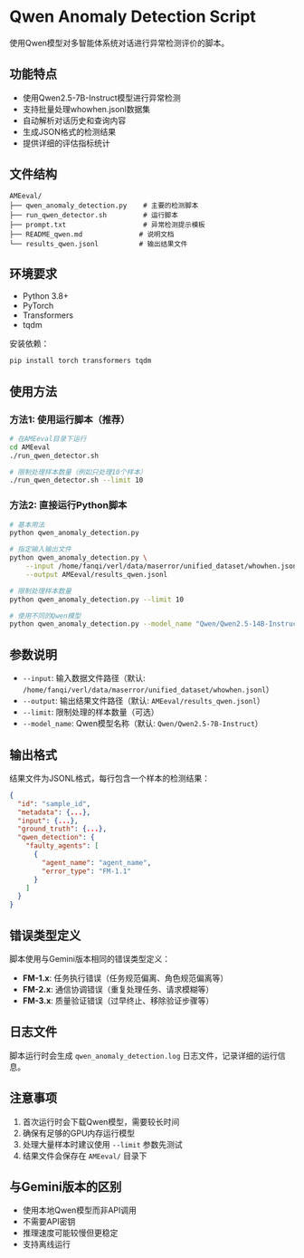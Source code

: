 # Qwen Anomaly Detection Script

使用Qwen模型对多智能体系统对话进行异常检测评价的脚本。

## 功能特点

- 使用Qwen2.5-7B-Instruct模型进行异常检测
- 支持批量处理whowhen.jsonl数据集
- 自动解析对话历史和查询内容
- 生成JSON格式的检测结果
- 提供详细的评估指标统计

## 文件结构

```
AMEeval/
├── qwen_anomaly_detection.py    # 主要的检测脚本
├── run_qwen_detector.sh         # 运行脚本
├── prompt.txt                   # 异常检测提示模板
├── README_qwen.md              # 说明文档
└── results_qwen.jsonl          # 输出结果文件
```

## 环境要求

- Python 3.8+
- PyTorch
- Transformers
- tqdm

安装依赖：
```bash
pip install torch transformers tqdm
```

## 使用方法

### 方法1: 使用运行脚本（推荐）

```bash
# 在AMEeval目录下运行
cd AMEeval
./run_qwen_detector.sh

# 限制处理样本数量（例如只处理10个样本）
./run_qwen_detector.sh --limit 10
```

### 方法2: 直接运行Python脚本

```bash
# 基本用法
python qwen_anomaly_detection.py

# 指定输入输出文件
python qwen_anomaly_detection.py \
    --input /home/fanqi/verl/data/maserror/unified_dataset/whowhen.jsonl \
    --output AMEeval/results_qwen.jsonl

# 限制处理样本数量
python qwen_anomaly_detection.py --limit 10

# 使用不同的Qwen模型
python qwen_anomaly_detection.py --model_name "Qwen/Qwen2.5-14B-Instruct"
```

## 参数说明

- `--input`: 输入数据文件路径（默认: `/home/fanqi/verl/data/maserror/unified_dataset/whowhen.jsonl`）
- `--output`: 输出结果文件路径（默认: `AMEeval/results_qwen.jsonl`）
- `--limit`: 限制处理的样本数量（可选）
- `--model_name`: Qwen模型名称（默认: `Qwen/Qwen2.5-7B-Instruct`）

## 输出格式

结果文件为JSONL格式，每行包含一个样本的检测结果：

```json
{
  "id": "sample_id",
  "metadata": {...},
  "input": {...},
  "ground_truth": {...},
  "qwen_detection": {
    "faulty_agents": [
      {
        "agent_name": "agent_name",
        "error_type": "FM-1.1"
      }
    ]
  }
}
```

## 错误类型定义

脚本使用与Gemini版本相同的错误类型定义：

- **FM-1.x**: 任务执行错误（任务规范偏离、角色规范偏离等）
- **FM-2.x**: 通信协调错误（重复处理任务、请求模糊等）
- **FM-3.x**: 质量验证错误（过早终止、移除验证步骤等）

## 日志文件

脚本运行时会生成 `qwen_anomaly_detection.log` 日志文件，记录详细的运行信息。

## 注意事项

1. 首次运行时会下载Qwen模型，需要较长时间
2. 确保有足够的GPU内存运行模型
3. 处理大量样本时建议使用 `--limit` 参数先测试
4. 结果文件会保存在 `AMEeval/` 目录下

## 与Gemini版本的区别

- 使用本地Qwen模型而非API调用
- 不需要API密钥
- 推理速度可能较慢但更稳定
- 支持离线运行 